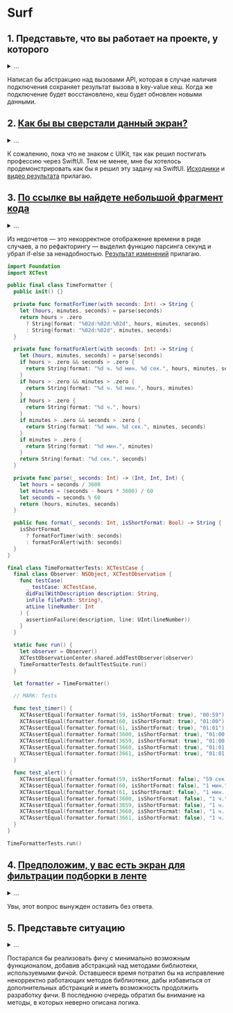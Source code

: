 # Surf

## 1. Представьте, что вы работает на проекте, у которого

<p>
  <details>
    <summary>
      ...
    </summary>

- архитектура MVP;
- кеширования данных нет;
- API для обмена данных с сервером зафиксировано, спроектировано в REST стиле;
- есть экран с пагинируемым контентом, например, список товаров;

Необходимо реализовать следующую фичу: кешировать информацию на этом экране, чтобы при при следующих заходах на экран при отсутствии интернета пользователь мог увидеть ранее загруженный контент. Каким способом вы бы решили эту задачу, почему, какие сложности видите в предстоящем решении?

  </details>
</p>

Написал бы абстракцию над вызовами API, которая в случае наличия подключения сохраняет результат вызова в key-value кеш. Когда же подключение будет восстановлено, кеш будет обновлен новыми данными.

## 2. [Как бы вы сверстали данный экран?][2]

<p>
  <details>
    <summary>
      ...
    </summary>

В данном задании продемонстрируйте свои навыки работы с UIKit и его компонентами. В своем ответе обязательно укажите, что бы вы выбрали корневым контейнером и почему, какие вью создали бы, какие переиспользовали, какие важные нюансы стоит учесть.

  </details>
</p>

К сожалению, пока что не знаком с UIKit, так как решил постигать профессию через SwiftUI. Тем не менее, мне бы хотелось продемонстрировать как бы я решил эту задачу на SwiftUI. [Исходники][app-main] и [видео результата][app-video] прилагаю.

## 3. [По ссылке вы найдете небольшой фрагмент кода][3]

<p>
  <details>
    <summary>
      ...
    </summary>

Какие недочеты в нем есть, какие предложения по его рефакторингу вы бы предложили?

  </details>
</p>

Из недочетов — это некорректное отображение времени в ряде случаев, а по рефакторингу — выделил функцию парсинга секунд и убрал if-else за ненадобностью. [Результат изменений][playground] прилагаю.

```swift
import Foundation
import XCTest

public final class TimeFormatter {
  public init() {}

  private func formatForTimer(with seconds: Int) -> String {
    let (hours, minutes, seconds) = parse(seconds)
    return hours > .zero
      ? String(format: "%02d:%02d:%02d", hours, minutes, seconds)
      : String(format: "%02d:%02d", minutes, seconds)
  }

  private func formatForAlert(with seconds: Int) -> String {
    let (hours, minutes, seconds) = parse(seconds)
    if hours > .zero && seconds > .zero {
      return String(format: "%d ч. %d мин. %d сек.", hours, minutes, seconds)
    }
    if hours > .zero && minutes > .zero {
      return String(format: "%d ч. %d мин.", hours, minutes)
    }
    if hours > .zero {
      return String(format: "%d ч.", hours)
    }
    if minutes > .zero && seconds > .zero {
      return String(format: "%d мин. %d сек.", minutes, seconds)
    }
    if minutes > .zero {
      return String(format: "%d мин.", minutes)
    }
    return String(format: "%d сек.", seconds)
  }

  private func parse(_ seconds: Int) -> (Int, Int, Int) {
    let hours = seconds / 3600
    let minutes = (seconds - hours * 3600) / 60
    let seconds = seconds % 60
    return (hours, minutes, seconds)
  }

  public func format(_ seconds: Int, isShortFormat: Bool) -> String {
    isShortFormat
      ? formatForTimer(with: seconds)
      : formatForAlert(with: seconds)
  }
}

final class TimeFormatterTests: XCTestCase {
  final class Observer: NSObject, XCTestObservation {
    func testCase(
      _ testCase: XCTestCase,
      didFailWithDescription description: String,
      inFile filePath: String?,
      atLine lineNumber: Int
    ) {
      assertionFailure(description, line: UInt(lineNumber))
    }
  }

  static func run() {
    let observer = Observer()
    XCTestObservationCenter.shared.addTestObserver(observer)
    TimeFormatterTests.defaultTestSuite.run()
  }

  let formatter = TimeFormatter()

  // MARK: Tests

  func test_timer() {
    XCTAssertEqual(formatter.format(59, isShortFormat: true), "00:59")
    XCTAssertEqual(formatter.format(60, isShortFormat: true), "01:00")
    XCTAssertEqual(formatter.format(61, isShortFormat: true), "01:01")
    XCTAssertEqual(formatter.format(3600, isShortFormat: true), "01:00:00")
    XCTAssertEqual(formatter.format(3659, isShortFormat: true), "01:00:59")
    XCTAssertEqual(formatter.format(3660, isShortFormat: true), "01:01:00")
    XCTAssertEqual(formatter.format(3661, isShortFormat: true), "01:01:01")
  }

  func test_alert() {
    XCTAssertEqual(formatter.format(59, isShortFormat: false), "59 сек.")
    XCTAssertEqual(formatter.format(60, isShortFormat: false), "1 мин.")
    XCTAssertEqual(formatter.format(61, isShortFormat: false), "1 мин. 1 сек.")
    XCTAssertEqual(formatter.format(3600, isShortFormat: false), "1 ч.")
    XCTAssertEqual(formatter.format(3659, isShortFormat: false), "1 ч. 0 мин. 59 сек.")
    XCTAssertEqual(formatter.format(3660, isShortFormat: false), "1 ч. 1 мин.")
    XCTAssertEqual(formatter.format(3661, isShortFormat: false), "1 ч. 1 мин. 1 сек.")
  }
}

TimeFormatterTests.run()
```

## 4. [Предположим, у вас есть экран для фильтрации подборки в ленте][4]

<p>
  <details>
    <summary>
      ...
    </summary>

На экране есть ячейка таблицы UITableViewCell, которую можно увидеть на изображении ниже. В этой ячейке находится кастомная UIView с каруселью примененных фильтров - AppliedFiltersCarouselView, внутри которой лежит UICollectionView, границы которого выделены на картинке ниже красной рамкой. При тапе на ячейку - должен открываться вложенный экран, и сейчас так и происходит, если тапнуть в область, обозначенную синим кругом. А при тапе на область, обозначенную зеленым кругом - не происходит ничего. Задача - объясните, почему так происходит? И как сделать так, чтобы при тапе по области, обозначенной зеленым кругом, происходило открытие вложенного экрана, то есть тап обрабатывался бы как нажатие на ячейку в целом.

  </details>
</p>

Увы, этот вопрос вынужден оставить без ответа.

## 5. Представьте ситуацию

<p>
  <details>
    <summary>
      ...
    </summary>

Вы разработчик на крупном проекте, на котором используется open source библиотека компании, в которой вы работаете. Известно, что 3 метода из этой библиотеки работают некорректно, а в 5 других случаях описание логики в документации не соответствует реальному поведению.

Вам поставлена задача сделать фичу, которая использует 2 неработающих метода данной библиотеки, и еще 2 с некорректной документацией. Задачу необходимо выполнить в течение 6 часов.
По вашей оценке для реализации фичи требуется не менее 4 часов без учета исправлений внутри библиотеки, и времени с большой долей вероятности не хватит.

Опишите ваши действия для выполнения поставленной задачи.

  </details>
</p>

Постарался бы реализовать фичу с минимально возможным функционалом, добавив абстракций над методами библиотеки, используемыми фичой. Оставшееся время потратил бы на исправление некорректно работающих методов библиотеки, дабы избавиться от дополнительных абстракций и иметь возможность продолжить разработку фичи. В последнюю очередь обратил бы внимание на методы, в которых неверно описана логика.

<!-- // -->

[2]: https://lh6.googleusercontent.com/KC_U0n66TJKfxLt6umVQYmG8CmiZHDBF5weBxMSYb0xwSbRXNJA0H-ZKKPFyQi-m2y-EYYSI3OiANyLFmON5ooIgN_chvsOK7mdkUKPIMnBYOhw9sYFnNmry5KeGP8jbUA=w320
[3]: https://gist.github.com/chausovSurfStudio/d2b95593e5ae889ae11b5380b5697629
[4]: https://lh3.googleusercontent.com/FYSiMWqcRtPioRjdQ8uLyTlJU8HHpsJUjH0TbQnu9UDK1lZie-EzsYd6FAljRKUaSvRLqG5UisT2rvjPP6PsYQ0zbJ75yPBC2nd4QaYCIP4Kd9QnPlVzqtRSu8kP6ZZpOQ=w740

[app-main]: ./Surf/SurfApp.swift
[app-video]: ./app.mov
[playground]: ./TimeFormatter.playground/Contents.swift

